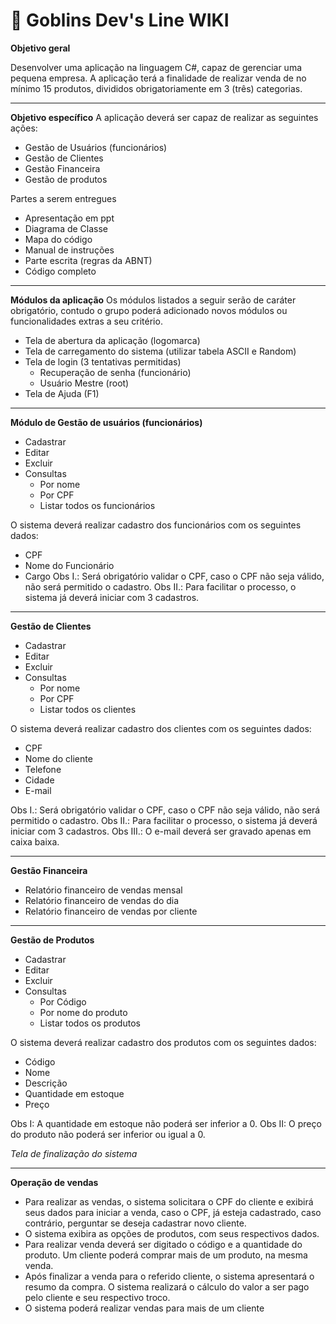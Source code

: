 # :wine_glass: Goblins Dev's Line WIKI


**Objetivo geral**

Desenvolver uma aplicação na linguagem C#, capaz de gerenciar uma pequena empresa.
A aplicação terá a finalidade de realizar venda de no mínimo 15 produtos, divididos
obrigatoriamente em 3 (três) categorias.

***

**Objetivo específico**
A aplicação deverá ser capaz de realizar as seguintes ações:

* Gestão de Usuários (funcionários)
* Gestão de Clientes
* Gestão Financeira
* Gestão de produtos

Partes a serem entregues
* Apresentação em ppt
* Diagrama de Classe
* Mapa do código
* Manual de instruções
* Parte escrita (regras da ABNT)
* Código completo

***

**Módulos da aplicação**
Os módulos listados a seguir serão de caráter obrigatório, contudo o grupo poderá adicionado novos
módulos ou funcionalidades extras a seu critério.

* Tela de abertura da aplicação (logomarca)
* Tela de carregamento do sistema (utilizar tabela ASCII e Random)
* Tela de login (3 tentativas permitidas)
  * Recuperação de senha (funcionário)
  * Usuário Mestre (root)
* Tela de Ajuda (F1)

***

**Módulo de Gestão de usuários (funcionários)**
* Cadastrar
* Editar
* Excluir
* Consultas
  * Por nome
  * Por CPF
  * Listar todos os funcionários

O sistema deverá realizar cadastro dos funcionários com os seguintes dados:
 * CPF
 * Nome do Funcionário
 * Cargo
Obs I.: Será obrigatório validar o CPF, caso o CPF não seja válido, não será permitido o cadastro.
Obs II.: Para facilitar o processo, o sistema já deverá iniciar com 3 cadastros.

***
**Gestão de Clientes**
 * Cadastrar
 * Editar
 * Excluir
 * Consultas
   * Por nome
   * Por CPF
   * Listar todos os clientes

O sistema deverá realizar cadastro dos clientes com os seguintes dados:
 * CPF
 * Nome do cliente
 * Telefone
 * Cidade
 * E-mail
 
Obs I.: Será obrigatório validar o CPF, caso o CPF não seja válido, não será permitido o cadastro.
Obs II.: Para facilitar o processo, o sistema já deverá iniciar com 3 cadastros.
Obs III.: O e-mail deverá ser gravado apenas em caixa baixa.

***
**Gestão Financeira**
* Relatório financeiro de vendas mensal
* Relatório financeiro de vendas do dia
* Relatório financeiro de vendas por cliente

***
**Gestão de Produtos**
* Cadastrar
* Editar
* Excluir
* Consultas
  * Por Código
  * Por nome do produto
  * Listar todos os produtos

O sistema deverá realizar cadastro dos produtos com os seguintes dados:
* Código
* Nome
* Descrição
* Quantidade em estoque
* Preço

Obs I: A quantidade em estoque não poderá ser inferior a 0.
Obs II: O preço do produto não poderá ser inferior ou igual a 0.

*Tela de finalização do sistema*

***
**Operação de vendas**
* Para realizar as vendas, o sistema solicitara o CPF do cliente e exibirá seus dados para
iniciar a venda, caso o CPF, já esteja cadastrado, caso contrário, perguntar se deseja
cadastrar novo cliente.
* O sistema exibira as opções de produtos, com seus respectivos dados.
* Para realizar venda deverá ser digitado o código e a quantidade do produto. Um cliente
poderá comprar mais de um produto, na mesma venda.
* Após finalizar a venda para o referido cliente, o sistema apresentará o resumo da compra.
O sistema realizará o cálculo do valor a ser pago pelo cliente e seu respectivo troco.
* O sistema poderá realizar vendas para mais de um cliente
